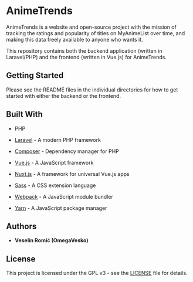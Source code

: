 # AnimeTrends

AnimeTrends is a website and open-source project with the mission of tracking the ratings and popularity of titles on MyAnimeList over time, and making this data 
freely available to anyone who wants it.

This repository contains both the backend application (written in Laravel/PHP) and the frontend (written in Vue.js) for AnimeTrends.

## Getting Started

Please see the README files in the individual directories for how to get started with either the backend or the frontend. 

## Built With

* PHP
* [Laravel](https://laravel.com/) - A modern PHP framework
* [Composer](https://getcomposer.org/) - Dependency manager for PHP

* [Vue.js](https://vuejs.org/) - A JavaScript framework
* [Nuxt.js](https://nuxtjs.org/) - A framework for universal Vue.js apps
* [Sass](https://sass-lang.com/) - A CSS extension language 
* [Webpack](https://webpack.js.org/) - A JavaScript module bundler 
* [Yarn](https://yarnpkg.com/en/) - A JavaScript package manager

## Authors

* **Veselin Romić (OmegaVesko)**

## License

This project is licensed under the GPL v3 - see the [LICENSE](LICENSE) file for details.